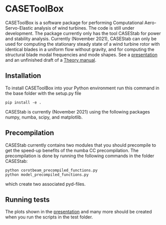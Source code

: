# CASEToolBox

CASEToolBox is a software package for performing Computational Aero-Servo-Elastic analysis of wind turbines. The code is still under development. The package currently only has the tool CASEStab for power and stability analysis. Currently (November 2021), CASEStab can only be used for computing the stationary steady state of a wind turbine rotor with identical blades in a uniform flow without gravity, and for computing the structural blade modal frequencies and mode shapes. See a [presentation](./casetoolbox/casestab/docs/CASEStab.pdf) and an unfinished draft of a [Theory manual](./casetoolbox/casestab/docs/theory_manual.pdf).

## Installation

To install CASEToolBox into your Python environment run this command in the base folder with the setup.py file
```
pip install -e .
```
CASEStab is currently (November 2021) using the following packages numpy, numba, scipy, and matplotlib.

## Precompilation

CASEStab currently contains two modules that you should precompile to get the speed-up benefits of the numba CC precompilation. The precompilation is done by running the following commands in the folder CASEStab:
```
python corotbeam_precompiled_functions.py
python model_precompiled_functions.py
```
which create two associated pyd-files.

## Running tests

The plots shown in the [presentation](./casetoolbox/casestab/docs/CASEStab.pdf) and many more should be created when you run the scripts in the test folder. 
